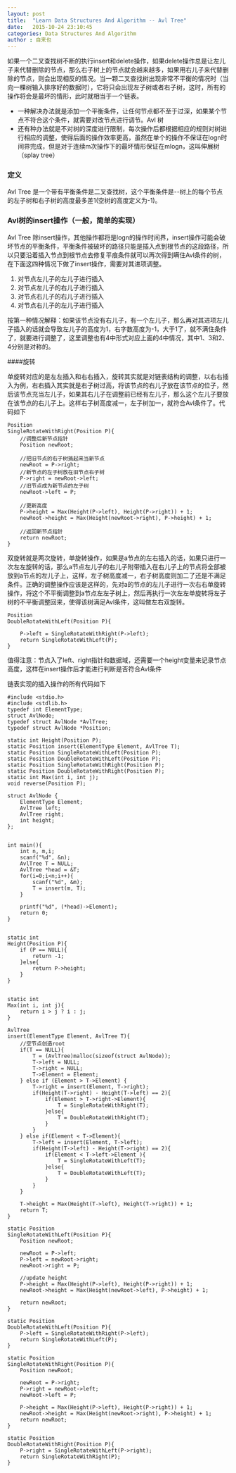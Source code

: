 ```yaml
---
layout: post
title:  "Learn Data Structures And Algorithm -- Avl Tree"
date:   2015-10-24 23:10:45
categories: Data Structures And Algorithm
author : 自来也
---
```


如果一个二叉查找树不断的执行insert和delete操作，如果delete操作总是让左儿子来代替删除的节点，那么右子树上的节点就会越来越多，如果用右儿子来代替删除的节点，则会出现相反的情况。当一颗二叉查找树出现非常不平衡的情况时（当向一棵树输入排序好的数据时），它将只会出现左子树或者右子树，这时，所有的操作将会是最坏的情形，此时就相当于一个链表。

- 一种解决办法就是添加一个平衡条件，让任何节点都不至于过深，如果某个节点不符合这个条件，就需要对改节点进行调节。Avl 树
- 还有种办法就是不对树的深度进行限制，每次操作后都根据相应的规则对树进行相应的调整，使得后面的操作效率更高，虽然在单个的操作不保证在logn时间界完成，但是对于连续m次操作下的最坏情形保证在mlogn，这叫伸展树（splay tree）

### 定义

Avl Tree 是一个带有平衡条件是二叉查找树，这个平衡条件是--树上的每个节点的左子树和右子树的高度最多差1(空树的高度定义为-1)。

### Avl树的insert操作（一般，简单的实现）

Avl Tree 除insert操作，其他操作都将是logn的操作时间界，insert操作可能会破坏节点的平衡条件，平衡条件被破坏的路径只能是插入点到根节点的这段路径，所以只要沿着插入节点到根节点去修复平痕条件就可以再次得到瞒住Avl条件的树，在下面这四种情况下做了insert操作，需要对其进项调整。

1. 对节点左儿子的左儿子进行插入
2. 对节点左儿子的右儿子进行插入
3. 对节点右儿子的右儿子进行插入
4. 对节点右儿子的左儿子进行插入

按第一种情况解释：如果该节点没有右儿子，有一个左儿子，那么再对其进项左儿子插入的话就会导致左儿子的高度为1，右字数高度为-1，大于1了，就不满住条件了，就要进行调整了，这里调整也有4中形式对应上面的4中情况，其中1、3和2、4分别是对称的。

####旋转

单旋转对应的是左左插入和右右插入，旋转其实就是对链表结构的调整，以右右插入为例，右右插入其实就是右子树过高，将该节点的右儿子放在该节点的位子，然后该节点充当左儿子，如果其右儿子在调整前已经有左儿子，那么这个左儿子要放在该节点的右儿子上。这样右子树高度减一，左子树加一，就符合Avl条件了。代码如下

	Position
	SingleRotateWithRight(Position P){
		//调整后新节点指针
		Position newRoot;
		
		//把旧节点的右子树搞起来当新节点
		newRoot = P->right;
		//新节点的左子树放在旧节点右子树
		P->right = newRoot->left;
		//旧节点成为新节点的左子树
		newRoot->left = P;
		
		//更新高度
		P->height = Max(Height(P->left), Height(P->right)) + 1;
		newRoot->height = Max(Height(newRoot->right), P->height) + 1;
		
		//返回新节点指针
		return newRoot;
	}

双旋转就是两次旋转，单旋转操作，如果是a节点的左右插入的话，如果只进行一次左左旋转的话，那么a节点左儿子的右儿子附带插入在右儿子上的节点将全部被放到a节点的左儿子上，这样，左子树高度减一，右子树高度则加二了还是不满足条件。正确的调整操作应该是这样的，先对a的节点的左儿子进行一次右右单旋转操作，将这个不平衡调整到a节点左左子树上，然后再执行一次左左单旋转将左子树的不平衡调整回来，使得该树满足Avl条件，这叫做左右双旋转。

	Position
	DoubleRotateWithLeft(Position P){
		
		P->left = SingleRotateWithRight(P->left);
		return SingleRotateWithLeft(P);
	}


值得注意：节点入了left、right指针和数据域，还需要一个height变量来记录节点高度，这样在insert操作后才能进行判断是否符合Avl条件

链表实现的插入操作的所有代码如下

	#include <stdio.h>
	#include <stdlib.h>
	typedef int ElementType;
	struct AvlNode;
	typedef struct AvlNode *AvlTree;
	typedef struct AvlNode *Position;

	static int Height(Position P);
	static Position insert(ElementType Element, AvlTree T);
	static Position SingleRotateWithLeft(Position P);
	static Position DoubleRotateWithLeft(Position P);
	static Position SingleRotateWithRight(Position P);
	static Position DoubleRotateWithRight(Position P);
	static int Max(int i, int j);
	void reverse(Position P);

	struct AvlNode {
		ElementType Element;
		AvlTree left;
		AvlTree right;
		int height;
	};


	int main(){
		int n, m,i;
		scanf("%d", &n);
		AvlTree T = NULL;
		AvlTree *head = &T;
		for(i=0;i<n;i++){
			scanf("%d", &m);
			T = insert(m, T);
		}
		
		printf("%d", (*head)->Element);
		return 0;
	}


	static int
	Height(Position P){
		if (P == NULL){
			return -1;
		}else{
			return P->height;
		}
	}


	static int
	Max(int i, int j){
		return i > j ? i : j;
	}

	AvlTree
	insert(ElementType Element, AvlTree T){
		//空节点创造root
		if(T == NULL){
			T = (AvlTree)malloc(sizeof(struct AvlNode));
			T->left = NULL;
			T->right = NULL;
			T->Element = Element;
		} else if (Element > T->Element) {
			T->right = insert(Element, T->right);
			if(Height(T->right) - Height(T->left) == 2){
				if(Element > T->right->Element){
					T = SingleRotateWithRight(T);
				}else{
					T = DoubleRotateWithRight(T);
				}
			}
		} else if(Element < T->Element){
			T->left = insert(Element, T->left);
			if(Height(T->left) - Height(T->right) == 2){
				if(Element < T->left->Element ){
					T = SingleRotateWithLeft(T);
				}else{
					T = DoubleRotateWithLeft(T);
				}
			}
		}

		T->height = Max(Height(T->left), Height(T->right)) + 1;
		return T;
	}

	static Position
	SingleRotateWithLeft(Position P){
		Position newRoot;
		
		newRoot = P->left;
		P->left = newRoot->right;
		newRoot->right = P;
		
		//update height
		P->height = Max(Height(P->left), Height(P->right)) + 1;
		newRoot->height = Max(Height(newRoot->left), P->height) + 1;
		
		return newRoot;
	}

	static Position
	DoubleRotateWithLeft(Position P){
		P->left = SingleRotateWithRight(P->left);
		return SingleRotateWithLeft(P);
	}

	static Position
	SingleRotateWithRight(Position P){
		Position newRoot;

		newRoot = P->right;
		P->right = newRoot->left;
		newRoot->left = P;
		
		P->height = Max(Height(P->left), Height(P->right)) + 1;
		newRoot->height = Max(Height(newRoot->right), P->height) + 1;
		return newRoot;
	}

	static Position
	DoubleRotateWithRight(Position P){
		P->right = SingleRotateWithLeft(P->right);
		return SingleRotateWithRight(P);
	}

